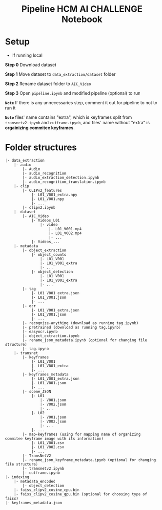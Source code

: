 <h1><center>Pipeline HCM AI CHALLENGE <br> Notebook</center></h1>

# Setup

- If running local

**Step 0** Download dataset

**Step 1** Move dataset to `data_extraction/dataset` folder

**Step 2** Rename dataset folder to `AIC_Video`

**Step 3** Open `pipeline.ipynb` and modified pipeline (optional) to run

**`Note`** If there is any unnecessaries step, comment it out for pipeline to not to run it

**`Note`** files' name contains "extra", which is keyframes split from `transnetv2.ipynb` and `cutframe.ipynb`, and files' name without "extra" is **orgainizing commitee keyframes**.

# Folder structures

```
|- data_extraction
    |- audio
        |- Audio
        |- audio_recognition
        |- audio_extraction_detection.ipynb
        |- audio_recognition_translation.ipynb
    |- clip
        |- CLIPv2_features
            |- L01_V001_extra.npy
            |- L01_V001.npy
            |- ...
        |- clipv2.ipynb
    |- dataset
        |- AIC_Video
            |- Videos_L01
                |- video
                    |- L01_V001.mp4
                    |- L01_V002.mp4
                    |- ...
            |- Videos_...
    |- metadata
        |- object_extraction
            |- object_counts
                |- L01_V001
                |- L01_V001_extra
                |- ...
            |- object_detection
                |- L01_V001
                |- L01_V001_extra
                |- ...
        |- tag
            |- L01_V001_extra.json
            |- L01_V001.json
            |- ...
        |- ocr
            |- L01_V001_extra.json
            |- L01_V001.json
            |- ...
        |- recognize-anything (download as running tag.ipynb)
        |- pretrained (download as running tag.ipynb)
        |- easyocr.ipynb
        |- object_extraction.ipynb
        |- rename_json_metadata.ipynb (optional for changing file structure)
        |- tag.ipynb
    |- transnet
        |- keyframes
            |- L01_V001
            |- L01_V001_extra
            |- ...
        |- keyframes_metadata
            |- L01_V001_extra.json
            |- L01_V001.json
            |- ...
        |- scene_JSON
            |- L01
                |- V001.json
                |- V002.json
                |- ...
            |- L02
                |- V001.json
                |- V002.json
                |- ...
            |- ...
        |- map-keyframes (using for mapping name of organizing commitee keyframe image with its information)
            |- L01_V001.csv
            |- L01_V002.csv
            |- ...
        |- TransNetV2
        |- rename_json_keyframe_metadata.ipynb (optional for changing file structure)
        |- transnetv2.ipynb
        |- cutframe.ipynb
|- indexing
    |- metadata_encoded
        |- object_detection
    |- faiss_clipv2_cosine_cpu.bin
    |- faiss_clipv2_cosine_gpu.bin (optional for choosing type of faiss)
|- keyframes_metadata.json
```
